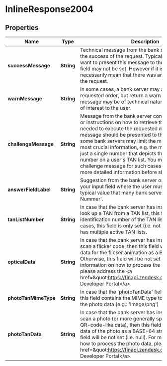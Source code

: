 
# InlineResponse2004

## Properties
Name | Type | Description | Notes
------------ | ------------- | ------------- | -------------
**successMessage** | **String** | Technical message from the bank server, confirming the success of the request. Typically, you would not want to present this message to the user. Note that this field may not be set. However if it is not set, it does not necessarily mean that there was an error in processing the request. |  [optional]
**warnMessage** | **String** | In some cases, a bank server may accept the requested order, but return a warn message. This message may be of technical nature, but could also be of interest to the user. |  [optional]
**challengeMessage** | **String** | Message from the bank server containing information or instructions on how to retrieve the TAN that is needed to execute the requested money transfer. This message should be presented to the user. Note that some bank servers may limit the message to just the most crucial information, e.g. the message may contain just a single number that depicts the target TAN number on a user&#39;s TAN list. You may want to parse the challenge message for such cases and extend it with more detailed information before showing it to the user. |  [optional]
**answerFieldLabel** | **String** | Suggestion from the bank server on how you can label your input field where the user must enter his TAN. A typical value that many bank servers give is &#39;TAN-Nummer&#39;. |  [optional]
**tanListNumber** | **String** | In case that the bank server has instructed the user to look up a TAN from a TAN list, this field may contain the identification number of the TAN list. However in most cases, this field is only set (i.e. not null) when the user has multiple active TAN lists. |  [optional]
**opticalData** | **String** | In case that the bank server has instructed the user to scan a flicker code, then this field will contain the raw data for the flicker animation as a BASE-64 string. Otherwise, this field will be not set (i.e. null). For more information on how to process the flicker code data, please address the &lt;a href&#x3D;\&quot;https://finapi.zendesk.com\&quot;&gt;finAPI Developer Portal&lt;/a&gt;. |  [optional]
**photoTanMimeType** | **String** | In case that the &#39;photoTanData&#39; field is set (i.e. not null), this field contains the MIME type to use for interpreting the photo data (e.g.: &#39;image/png&#39;) |  [optional]
**photoTanData** | **String** | In case that the bank server has instructed the user to scan a photo (or more generally speaking, any kind of QR-code-like data), then this field will contain the raw data of the photo as a BASE-64 string. Otherwise, this field will be not set (i.e. null). For more information on how to process the photo data, please address the &lt;a href&#x3D;\&quot;https://finapi.zendesk.com\&quot;&gt;finAPI Developer Portal&lt;/a&gt;. |  [optional]



